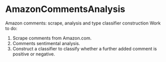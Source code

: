 # AmazonCommentsAnalysis

Amazon comments: scrape, analysis and type classifier construction
Work to do:
1. Scrape comments from Amazon.com.
2. Comments sentimental analysis.
3. Construct a classifier to classify whether a further added comment is positive or negative.